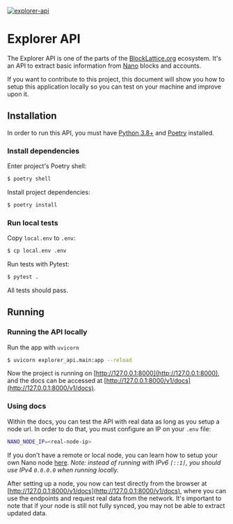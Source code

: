 [![explorer-api](https://circleci.com/gh/BlockLatticeOrg/explorer-api.svg?style=shield)](https://circleci.com/gh/BlockLatticeOrg/explorer-api)

# Explorer API
The Explorer API is one of the parts of the [BlockLattice.org](https://blocklattice.org/) ecosystem. It's an API to extract basic information from [Nano](https://nano.org/) blocks and accounts.

If you want to contribute to this project, this document will show you how to setup this application locally so you can test on your machine and improve upon it.


## Installation

In order to run this API, you must have [Python 3.8+](https://www.python.org/downloads/) and [Poetry](https://python-poetry.org/) installed.

### Install dependencies

Enter project's Poetry shell:
```bash
$ poetry shell
```

Install project dependencies:
```bash
$ poetry install
```

### Run local tests

Copy `local.env` to `.env`:
```bash
$ cp local.env .env
```

Run tests with Pytest:
```bash
$ pytest .
```

All tests should pass.

## Running

### Running the API locally

Run the app with `uvicorn`
```bash
$ uvicorn explorer_api.main:app --reload
```

Now the project is running on [http://127.0.0.1:8000](http://127.0.0.1:8000), and the docs can be accessed at [http://127.0.0.1:8000/v1/docs](http://127.0.0.1:8000/v1/docs).

### Using docs

Within the docs, you can test the API with real data as long as you setup a node url. In order to do that, you must configure an IP on your `.env` file:

```bash
NANO_NODE_IP=<real-node-ip>
```

If you don't have a remote or local node, you can learn how to setup your own Nano node [here](https://docs.nano.org/running-a-node/overview/). 
_Note: instead of running with IPv6 `[::1]`, you should use IPv4 `0.0.0.0` when running locally._

After setting up a node, you now can test directly from the browser at [http://127.0.0.1:8000/v1/docs](http://127.0.0.1:8000/v1/docs), where you can use the endpoints and request real data from the network. It's important to note that if your node is still not fully synced, you may not be able to extract updated data.